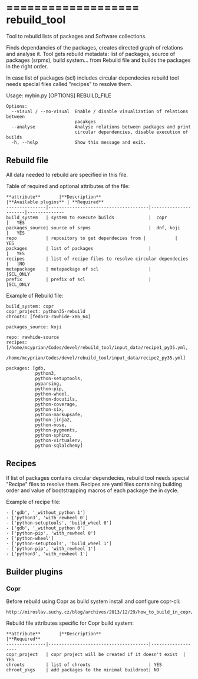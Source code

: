 ===================
rebuild_tool
===================
Tool to rebuild lists of packages and Software collections.

Finds dependancies of the packages, creates directed graph of relations and analyse it.
Tool gets rebuild metadata: list of packages, source of packages (srpms), build system... 
from Rebuild file and builds the packages in the right order.

In case list of packages (scl) includes circular dependecies rebuild tool needs special files
called "recipes" to resolve them.

Usage: mybin.py [OPTIONS] REBUILD_FILE

    Options:
      --visual / --no-visual  Enable / disable visualization of relations between
                              pacakges
      --analyse               Analyse relations between packages and print
                              circular dependencies, disable execution of builds
      -h, --help              Show this message and exit.
    
## Rebuild file

All data needed to rebuild are specified in this file.

Table of required and optional attributes of the file:
    
    **attribute**       |**Description**                       |**Available plugins** | **Required**
    ---------------|--------------------------------------|----------------------|--------------
    build_system   | system to execute builds             |  copr                |   YES
    packages_source| source of srpms                      |  dnf, koji           |   YES
    repo           | repository to get dependecies from |           |   YES
    packages       | list of packages                     |                      |   YES
    recipes        | list of recipe files to resolve circular dependecies |   |NO
    metapackage    | metapackage of scl                   |                  |SCL_ONLY
    prefix         | prefix of scl                        |                  |SCL_ONLY


Example of Rebuild file:
```
build_system: copr
copr_project: python35-rebuild
chroots: [fedora-rawhide-x86_64]

packages_source: koji

repo: rawhide-source
recipes: [/home/mcyprian/Codes/devel/rebuild_tool/input_data/recipe1_py35.yml,
          /home/mcyprian/Codes/devel/rebuild_tool/input_data/recipe2_py35.yml]

packages: [gdb,
           python3,
           python-setuptools,
           pyparsing,
           python-pip,
           python-wheel,
           python-docutils,
           python-coverage,
           python-six,
           python-markupsafe,
           python-jinja2,
           python-nose,
           python-pygments,
           python-sphinx,
           python-virtualenv,
           python-sqlalchemy]
```

## Recipes

If list of packages contains circular dependecies, rebuild tool needs special "Recipe" files to
resolve them. Recipes are yaml files containing building order and value of bootstrapping macros of each package the in cycle.

Example of recipe file:
```
- ['gdb', '_without_python 1']
- ['python3', 'with_rewheel 0']
- ['python-setuptools', 'build_wheel 0']
- ['gdb', '_without_python 0']
- ['python-pip', 'with_rewheel 0']
- ['python-wheel']
- ['python-setuptools', 'build_wheel 1']
- ['python-pip', 'with_rewheel 1']
- ['python3', 'with_rewheel 1']
```


## Builder plugins
### Copr

Before rebuild using Copr as build system install and configure copr-cli:
    
    http://miroslav.suchy.cz/blog/archives/2013/12/29/how_to_build_in_copr/

Rebuild file attributes specific for Copr build system:

    **attribute**       |**Description**                       |**Required**
    ---------------|--------------------------------------|-------------------
    copr_project   | copr project will be created if it doesn't exist  | YES
    chroots        | list of chroots                      | YES
    chroot_pkgs    | add packages to the minimal buildroot| NO

